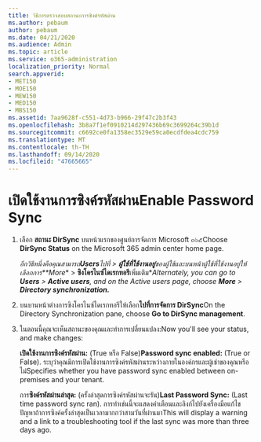 ```yaml
---
title: วิธีการตรวจสอบสถานะการซิงค์รหัสผ่าน
ms.author: pebaum
author: pebaum
ms.date: 04/21/2020
ms.audience: Admin
ms.topic: article
ms.service: o365-administration
localization_priority: Normal
search.appverid:
- MET150
- MOE150
- MEW150
- MED150
- MBS150
ms.assetid: 7aa9628f-c551-4d73-b966-29f47c2b3f43
ms.openlocfilehash: 3b8a7f1ef0910214d297436b69c3699264c39b1d
ms.sourcegitcommit: c6692ce0fa1358ec3529e59ca0ecdfdea4cdc759
ms.translationtype: MT
ms.contentlocale: th-TH
ms.lasthandoff: 09/14/2020
ms.locfileid: "47665665"
---
```

# <a name="enable-password-sync"></a><span data-ttu-id="523ee-102">เปิดใช้งานการซิงค์รหัสผ่าน</span><span class="sxs-lookup"><span data-stu-id="523ee-102">Enable Password Sync</span></span>

1.  <span data-ttu-id="523ee-103">เลือก **สถานะ DirSync** บนหน้าแรกของศูนย์การจัดการ Microsoft ๓๖๕</span><span class="sxs-lookup"><span data-stu-id="523ee-103">Choose **DirSync Status** on the Microsoft 365 admin center home page.</span></span> 
    
     <span data-ttu-id="523ee-104">*อีกวิธีหนึ่งคือคุณสามารถ**Users**ไปที่ \> **ผู้ใช้ที่ใช้งานอยู่**ของผู้ใช้และบนหน้าผู้ใช้ที่ใช้งานอยู่ให้เลือกการ\*\*More*\* \> **ซิงโครไนซ์ไดเรกทอรี**เพิ่มเติม\*</span><span class="sxs-lookup"><span data-stu-id="523ee-104">*Alternately, you can go to **Users** \> **Active users**, and on the Active users page, choose **More** \> **Directory synchronization.***</span></span> 
    
2. <span data-ttu-id="523ee-105">บนบานหน้าต่างการซิงโครไนซ์ไดเรกทอรีให้เลือก**ไปที่การจัดการ DirSync**</span><span class="sxs-lookup"><span data-stu-id="523ee-105">On the Directory Synchronization pane, choose **Go to DirSync management**.</span></span> 
    
3. <span data-ttu-id="523ee-106">ในตอนนี้คุณจะเห็นสถานะของคุณและทำการเปลี่ยนแปลง:</span><span class="sxs-lookup"><span data-stu-id="523ee-106">Now you'll see your status, and make changes:</span></span>
    
    <span data-ttu-id="523ee-107">**เปิดใช้งานการซิงค์รหัสผ่าน:** (True หรือ False)</span><span class="sxs-lookup"><span data-stu-id="523ee-107">**Password sync enabled:** (True or False).</span></span> <span data-ttu-id="523ee-108">ระบุว่าคุณมีการเปิดใช้งานการซิงค์รหัสผ่านระหว่างภายในองค์กรและผู้เช่าของคุณหรือไม่</span><span class="sxs-lookup"><span data-stu-id="523ee-108">Specifies whether you have password sync enabled between on-premises and your tenant.</span></span> 
    
    <span data-ttu-id="523ee-109">การ**ซิงค์รหัสผ่านล่าสุด:** (ครั้งล่าสุดการซิงค์รหัสผ่านจะรัน)</span><span class="sxs-lookup"><span data-stu-id="523ee-109">**Last Password Sync:** (Last time password sync ran).</span></span> <span data-ttu-id="523ee-110">การทำเช่นนี้จะแสดงคำเตือนและลิงก์ไปยังเครื่องมือแก้ไขปัญหาถ้าการซิงค์ครั้งล่าสุดเป็นเวลามากกว่าสามวันที่ผ่านมา</span><span class="sxs-lookup"><span data-stu-id="523ee-110">This will display a warning and a link to a troubleshooting tool if the last sync was more than three days ago.</span></span> 
    

